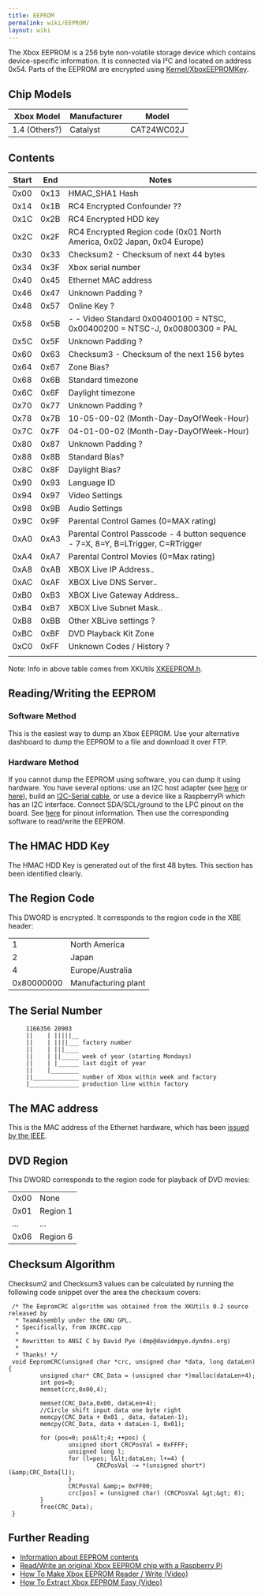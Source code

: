 ```yaml
---
title: EEPROM
permalink: wiki/EEPROM/
layout: wiki
---
```


The Xbox EEPROM is a 256 byte non-volatile storage device which contains
device-specific information. It is connected via I²C and located on
address 0x54. Parts of the EEPROM are encrypted using
[Kernel/XboxEEPROMKey](/wiki/Kernel/XboxEEPROMKey "wikilink").

Chip Models
-----------

| Xbox Model    | Manufacturer | Model      |
|---------------|--------------|------------|
| 1.4 (Others?) | Catalyst     | CAT24WC02J |

Contents
--------

| Start | End  | Notes                                                                            |
|-------|------|----------------------------------------------------------------------------------|
| 0x00  | 0x13 | HMAC\_SHA1 Hash                                                                  |
| 0x14  | 0x1B | RC4 Encrypted Confounder ??                                                      |
| 0x1C  | 0x2B | RC4 Encrypted HDD key                                                            |
| 0x2C  | 0x2F | RC4 Encrypted Region code (0x01 North America, 0x02 Japan, 0x04 Europe)          |
| 0x30  | 0x33 | Checksum2 - Checksum of next 44 bytes                                            |
| 0x34  | 0x3F | Xbox serial number                                                               |
| 0x40  | 0x45 | Ethernet MAC address                                                             |
| 0x46  | 0x47 | Unknown Padding ?                                                                |
| 0x48  | 0x57 | Online Key ?                                                                     |
| 0x58  | 0x5B | -   -   Video Standard 0x00400100 = NTSC, 0x00400200 = NTSC-J, 0x00800300 = PAL  |
| 0x5C  | 0x5F | Unknown Padding ?                                                                |
| 0x60  | 0x63 | Checksum3 - Checksum of the next 156 bytes                                       |
| 0x64  | 0x67 | Zone Bias?                                                                       |
| 0x68  | 0x6B | Standard timezone                                                                |
| 0x6C  | 0x6F | Daylight timezone                                                                |
| 0x70  | 0x77 | Unknown Padding ?                                                                |
| 0x78  | 0x7B | 10-05-00-02 (Month-Day-DayOfWeek-Hour)                                           |
| 0x7C  | 0x7F | 04-01-00-02 (Month-Day-DayOfWeek-Hour)                                           |
| 0x80  | 0x87 | Unknown Padding ?                                                                |
| 0x88  | 0x8B | Standard Bias?                                                                   |
| 0x8C  | 0x8F | Daylight Bias?                                                                   |
| 0x90  | 0x93 | Language ID                                                                      |
| 0x94  | 0x97 | Video Settings                                                                   |
| 0x98  | 0x9B | Audio Settings                                                                   |
| 0x9C  | 0x9F | Parental Control Games (0=MAX rating)                                            |
| 0xA0  | 0xA3 | Parental Control Passcode - 4 button sequence - 7=X, 8=Y, B=LTrigger, C=RTrigger |
| 0xA4  | 0xA7 | Parental Control Movies (0=Max rating)                                           |
| 0xA8  | 0xAB | XBOX Live IP Address..                                                           |
| 0xAC  | 0xAF | XBOX Live DNS Server..                                                           |
| 0xB0  | 0xB3 | XBOX Live Gateway Address..                                                      |
| 0xB4  | 0xB7 | XBOX Live Subnet Mask..                                                          |
| 0xB8  | 0xBB | Other XBLive settings ?                                                          |
| 0xBC  | 0xBF | DVD Playback Kit Zone                                                            |
| 0xC0  | 0xFF | Unknown Codes / History ?                                                        |
||

Note: Info in above table comes from XKUtils
[XKEEPROM.h](https://svn.exotica.org.uk:8443/xbmc4xbox/tags/3.5.3/xbmc/xbox/XKEEPROM.h).

Reading/Writing the EEPROM
--------------------------

### Software Method

This is the easiest way to dump an Xbox EEPROM. Use your alternative
dashboard to dump the EEPROM to a file and download it over FTP.

### Hardware Method

If you cannot dump the EEPROM using software, you can dump it using
hardware. You have several options: use an I2C host adapter (see
[here](http://dangerousprototypes.com/blog/bus-pirate-manual/) or
[here](https://www.totalphase.com/products/aardvark-i2cspi/)), build an
[I2C-Serial cable](https://www.youtube.com/watch?v=UcK6nKyKGVQ), or use
a device like a RaspberryPi which has an I2C interface. Connect
SDA/SCL/ground to the LPC pinout on the board. See
[here](https://github.com/grimdoomer/PiPROM) for pinout information.
Then use the corresponding software to read/write the EEPROM.

The HMAC HDD Key
----------------

The HMAC HDD Key is generated out of the first 48 bytes. This section
has been identified clearly.

The Region Code
---------------

This DWORD is encrypted. It corresponds to the region code in the XBE
header:

|            |                     |
|------------|---------------------|
| 1          | North America       |
| 2          | Japan               |
| 4          | Europe/Australia    |
| 0x80000000 | Manufacturing plant |

The Serial Number
-----------------

         1166356 20903
         ||    | |||||__
         ||    | ||||___ factory number
         ||    | |||____
         ||    | ||_____ week of year (starting Mondays)
         ||    | |______ last digit of year
         ||    |________
         ||_____________ number of Xbox within week and factory
         |______________ production line within factory 
       

The MAC address
---------------

This is the MAC address of the Ethernet hardware, which has been [issued
by the
IEEE](https://web.archive.org/web/20100617020733/http://standards.ieee.org/regauth/oui/oui_public.txt).

DVD Region
----------

This DWORD corresponds to the region code for playback of DVD movies:

|      |          |
|------|----------|
| 0x00 | None     |
| 0x01 | Region 1 |
| ...  | ...      |
| 0x06 | Region 6 |

Checksum Algorithm
------------------

Checksum2 and Checksum3 values can be calculated by running the
following code snippet over the area the checksum covers:

     /* The EepromCRC algorithm was obtained from the XKUtils 0.2 source released by
      * TeamAssembly under the GNU GPL.
      * Specifically, from XKCRC.cpp
      *
      * Rewritten to ANSI C by David Pye (dmp@davidmpye.dyndns.org)
      *
      * Thanks! */
     void EepromCRC(unsigned char *crc, unsigned char *data, long dataLen) {
             unsigned char* CRC_Data = (unsigned char *)malloc(dataLen+4);
             int pos=0;
             memset(crc,0x00,4);
     
             memset(CRC_Data,0x00, dataLen+4);
             //Circle shift input data one byte right
             memcpy(CRC_Data + 0x01 , data, dataLen-1);
             memcpy(CRC_Data, data + dataLen-1, 0x01);
     
             for (pos=0; pos&lt;4; ++pos) {
                     unsigned short CRCPosVal = 0xFFFF;
                     unsigned long l;
                     for (l=pos; l&lt;dataLen; l+=4) {
                             CRCPosVal -= *(unsigned short*)(&amp;CRC_Data[l]);
                     }
                     CRCPosVal &amp;= 0xFF00;
                     crc[pos] = (unsigned char) (CRCPosVal &gt;&gt; 8);
             }
             free(CRC_Data);
     }

Further Reading
---------------

-   [Information about EEPROM
    contents](https://web.archive.org/web/20040604013125/http://console-dev.com:80/eeprom.htm)
-   [Read/Write an original Xbox EEPROM chip with a Raspberry
    Pi](https://github.com/grimdoomer/PiPROM)
-   [How To Make Xbox EEPROM Reader / Write
    (Video)](https://www.youtube.com/watch?v=UcK6nKyKGVQ)
-   [How To Extract Xbox EEPROM Easy
    (Video)](https://www.youtube.com/watch?v=uzrljlHDr9w)

